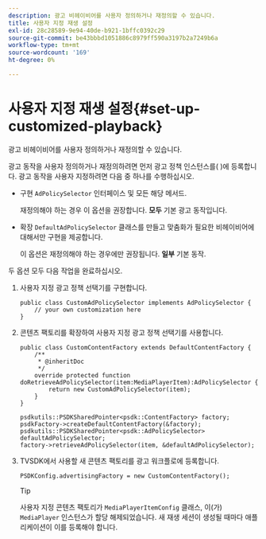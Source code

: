 ```yaml
---
description: 광고 비헤이비어를 사용자 정의하거나 재정의할 수 있습니다.
title: 사용자 지정 재생 설정
exl-id: 28c28589-9e94-40de-b921-1bffc0392c29
source-git-commit: be43bbbd1051886c8979ff590a3197b2a7249b6a
workflow-type: tm+mt
source-wordcount: '169'
ht-degree: 0%

---
```


# 사용자 지정 재생 설정{#set-up-customized-playback}

광고 비헤이비어를 사용자 정의하거나 재정의할 수 있습니다.

광고 동작을 사용자 정의하거나 재정의하려면 먼저 광고 정책 인스턴스를( )에 등록합니다.
광고 동작을 사용자 지정하려면 다음 중 하나를 수행하십시오.

* 구현 `AdPolicySelector` 인터페이스 및 모든 해당 메서드.

   재정의해야 하는 경우 이 옵션을 권장합니다. **모두** 기본 광고 동작입니다.

* 확장 `DefaultAdPolicySelector` 클래스를 만들고 맞춤화가 필요한 비헤이비어에 대해서만 구현을 제공합니다.

   이 옵션은 재정의해야 하는 경우에만 권장됩니다. **일부** 기본 동작.

두 옵션 모두 다음 작업을 완료하십시오.

1. 사용자 지정 광고 정책 선택기를 구현합니다.

   ```
   public class CustomAdPolicySelector implements AdPolicySelector { 
       // your own customization here 
   }
   ```

1. 콘텐츠 팩토리를 확장하여 사용자 지정 광고 정책 선택기를 사용합니다.

   ```
   public class CustomContentFactory extends DefaultContentFactory { 
       /** 
        * @inheritDoc 
        */ 
       override protected function doRetrieveAdPolicySelector(item:MediaPlayerItem):AdPolicySelector { 
           return new CustomAdPolicySelector(item); 
       } 
   }
   ```

   ```
   psdkutils::PSDKSharedPointer<psdk::ContentFactory> factory; 
   psdkFactory->createDefaultContentFactory(&factory); 
   psdkutils::PSDKSharedPointer<psdk::AdPolicySelector> defaultAdPolicySelector; 
   factory->retrieveAdPolicySelector(item, &defaultAdPolicySelector);
   ```

1. TVSDK에서 사용할 새 콘텐츠 팩토리를 광고 워크플로에 등록합니다.

   ```
   PSDKConfig.advertisingFactory = new CustomContentFactory();
   ```

   >[!TIP]
   >
   >사용자 지정 콘텐츠 팩토리가 `MediaPlayerItemConfig` 클래스, 이(가) `MediaPlayer` 인스턴스가 할당 해제되었습니다. 새 재생 세션이 생성될 때마다 애플리케이션이 이를 등록해야 합니다.
